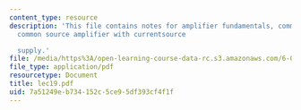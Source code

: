 ```yaml
---
content_type: resource
description: 'This file contains notes for amplifier fundamentals, common source amplifier,
  common source amplifier with currentsource

  supply.'
file: /media/https%3A/open-learning-course-data-rc.s3.amazonaws.com/6-012-microelectronic-devices-and-circuits-fall-2005/7a51249eb734152c5ce95df393cf4f1f_lec19.pdf
file_type: application/pdf
resourcetype: Document
title: lec19.pdf
uid: 7a51249e-b734-152c-5ce9-5df393cf4f1f
---
```

